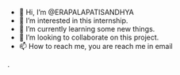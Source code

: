 - 👋 Hi, I’m @ERAPALAPATISANDHYA
- 👀 I’m interested in this internship.
- 🌱 I’m currently learning some new things.
- 💞️ I’m looking to collaborate on  this project.
- 📫 How to reach me, you are reach me in email

.

<!---
ERAPALAPATISANDHYA/ERAPALAPATISANDHYA is a ✨ special ✨ repository because its `README.md` (this file) appears on your GitHub profile.
You can click the Preview link to take a look at your changes.
--->
